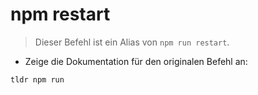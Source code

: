 # npm restart

> Dieser Befehl ist ein Alias von `npm run restart`.

- Zeige die Dokumentation für den originalen Befehl an:

`tldr npm run`
